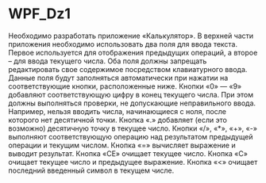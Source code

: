 # WPF_Dz1
<p>Необходимо разработать приложение «Калькулятор». В верхней части приложения необходимо использовать два поля для ввода текста. Первое используется для отображения предыдущих операций, а второе – для ввода текущего числа. Оба поля должны запрещать редактировать свое содержимое посредством клавиатурного ввода. Данные поля будут заполняться автоматически при нажатии на соответствующие кнопки, расположенные ниже. Кнопки «0» — «9» добавляют соответствующую цифру в конец текущего числа. При этом должны выполняться проверки, не допускающие неправильного ввода. Например, нельзя вводить числа, начинающиеся с ноля, после которого нет десятичной точки. Кнопка «.» добавляет (если это возможно) десятичную точку в текущее число. Кнопки «/», «*», «+», «-» выполняют соответствующую операцию над результатом предыдущей операции и текущим числом. Кнопка «=» вычисляет выражение и выводит результат. Кнопка «CE» очищает текущее число. Кнопка «C» очищает текущее число и предыдущее выражение. Кнопка «<» очищает последний введенный символ в текущем числе. </p>
